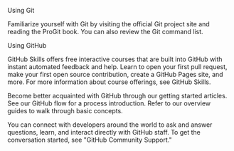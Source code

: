 Using Git

Familiarize yourself with Git by visiting the official Git project site and reading the ProGit book. You can also review the Git command list.

Using GitHub

GitHub Skills offers free interactive courses that are built into GitHub with instant automated feedback and help. Learn to open your first pull request, make your first open source contribution, create a GitHub Pages site, and more. For more information about course offerings, see GitHub Skills.

Become better acquainted with GitHub through our getting started articles. See our GitHub flow for a process introduction. Refer to our overview guides to walk through basic concepts.

You can connect with developers around the world to ask and answer questions, learn, and interact directly with GitHub staff. To get the conversation started, see "GitHub Community Support."

